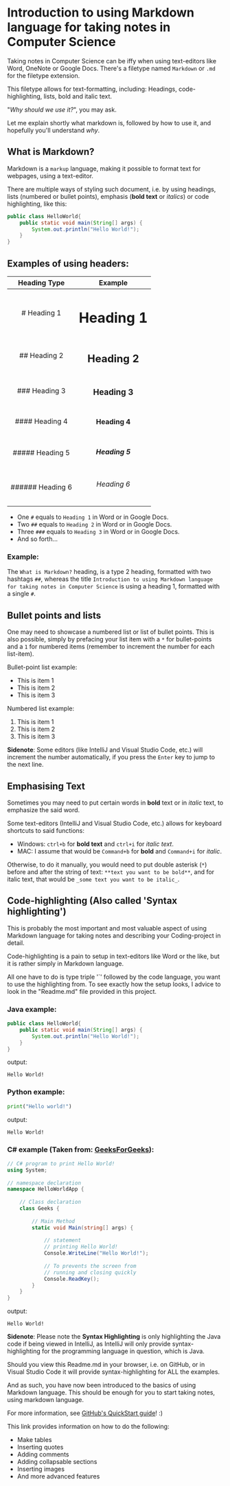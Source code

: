 <!-- Introductory section -->
# Introduction to using Markdown language for taking notes in Computer Science
Taking notes in Computer Science can be iffy when using text-editors like Word, OneNote or Google Docs.
There's a filetype named `Markdown` or `.md` for the filetype extension. 

This filetype allows for text-formatting, including: Headings, code-highlighting, lists, bold and italic text.

"_Why should we use it?_", you may ask.

Let me explain shortly what markdown is, followed by how to use it, and hopefully you'll understand _why_.


<!-- Short description of the Markdown language -->
## What is Markdown?
Markdown is a `markup` language, making it possible to format text for webpages, using a text-editor.

There are multiple ways of styling such document, i.e. by using headings, lists (numbered or bullet points), emphasis 
(**bold text** or _italics_) or code highlighting, like this:

```java
public class HelloWorld{
    public static void main(String[] args) {
        System.out.println("Hello World!");
    }
}
```

<!-- 
Examples of how to use headers in Markdown language
Please note, the <h1></h1> is HTML form-style, and is not required for normal Markdown language: simply use the hashtags :) 
-->
## Examples of using headers:

| Heading Type | Example  |
| :-------------:   | :-----------------: |
| # Heading 1       | <h1>Heading 1 </h1> |
| ## Heading 2      | <h2>Heading 2 </h2> |
| ### Heading 3     | <h3>Heading 3 </h3> |
| #### Heading 4    | <h4>Heading 4 </h4> |
| ##### Heading 5   | <h5>Heading 5 </h5> |
| ###### Heading 6  | <h6>Heading 6 </h6> |

- One `#` equals to `Heading 1` in Word or in Google Docs. 
- Two `##` equals to `Heading 2` in Word or in Google Docs.
- Three `###` equals to `Heading 3` in Word or in Google Docs.
- And so forth...

### Example:
The `What is Markdown?` heading, is a type 2 heading, formatted with two hashtags `##`, whereas the title 
`Introduction to using Markdown language for taking notes in Computer Science` is using a 
heading 1, formatted with a single `#`.


<!-- How to use Bullet Points and Lists-->
## Bullet points and lists
One may need to showcase a numbered list or list of bullet points. This is also possible, simply by prefacing your 
list item with a `*` for bullet-points and a `1` for numbered items (remember to increment the number for each 
list-item).

Bullet-point list example:
* This is item 1
* This is item 2
* This is item 3

Numbered list example:
1. This is item 1
2. This is item 2
3. This is item 3

<!-- Important side-note information -->
**Sidenote**: Some editors (like IntelliJ and Visual Studio Code, etc.) will increment the number automatically, if you press 
the `Enter` key to jump to the next line.


<!-- How to emphasize text, i.e. making it Bold or Italic -->
## Emphasising Text
Sometimes you may need to put certain words in **bold** text or in _italic_ text, to emphasize the said word.

Some text-editors (IntelliJ and Visual Studio Code, etc.) allows for keyboard shortcuts to said functions:
- Windows: `ctrl+b` for **bold text** and `ctrl+i` for
_italic text_. 
- MAC: I assume that would be `Command+b` for **bold** and `Command+i` for _italic_.

Otherwise, to do it manually, you would need to put double asterisk (`*`) before and after the string of 
text: `**text you want to be bold**`, and for italic text, that would be `_some text you want to be italic_`. 

<!-- How to use Syntax highlighting -->
## Code-highlighting (Also called 'Syntax highlighting')
This is probably the most important and most valuable aspect of using Markdown language for taking notes and 
describing your Coding-project in detail.

Code-highlighting is a pain to setup in text-editors like Word or the like, but it is rather simply in Markdown
language.

All one have to do is type triple '`' followed by the code language, you want to use the highlighting from. To see 
exactly how the setup looks, I advice to look in the "Readme.md" file provided in this project. 

<!-- Examples of Syntax Highlighting in Java, Python and C# -->
### **Java example**:
```java
public class HelloWorld{
    public static void main(String[] args) {
        System.out.println("Hello World!");
    }
}
```
output: 
```console
Hello World!
```

### **Python example**:
```py
print("Hello world!")
```
output: 
```console
Hello World!
```

### **C# example** (Taken from: [GeeksForGeeks](https://www.geeksforgeeks.org/hello-world-in-c-sharp/)):
```csharp
// C# program to print Hello World!
using System;
  
// namespace declaration
namespace HelloWorldApp {
      
    // Class declaration
    class Geeks {
          
        // Main Method
        static void Main(string[] args) {
              
            // statement
            // printing Hello World!
            Console.WriteLine("Hello World!");
              
            // To prevents the screen from 
            // running and closing quickly
            Console.ReadKey();
        }
    }
}
```
output: 
```console
Hello World!
```

<!-- Important side-note information -->
**Sidenote**: 
Please note the **Syntax Highlighting** is only highlighting the Java code if being viewed in IntelliJ, as IntelliJ will only provide syntax-highlighting for the programming language in question, which is Java.

Should you view this Readme.md in your browser, i.e. on GitHub, or in Visual Studio Code it will provide syntax-highlighting for ALL the examples.

And as such, you have now been introduced to the basics of using Markdown language. This should be enough for you to 
start taking notes, using markdown language.

For more information, see [GitHub's QuickStart guide](https://docs.github.com/en/get-started/writing-on-github/getting-started-with-writing-and-formatting-on-github/quickstart-for-writing-on-github)! :)

This link provides information on how to do the following:
- Make tables
- Inserting quotes
- Adding comments
- Adding collapsable sections
- Inserting images
- And more advanced features
